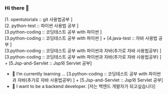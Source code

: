 ### Hi there 👋
[1. opentutorials :: git 사용법공부 ]<br>[2. python-test :: 파이썬 사용법 공부 ]<br>[3.python-coding :: 코딩테스트 공부 with 파이썬 ]<br>[3.python-coding :: 코딩테스트 공부 with 파이썬 ] + [4.java-test :: 자바 사용법 공부 ]<br>[3.python-coding :: 코딩테스트 공부 with 파이썬과 자바(추가로 자바 사용법공부) ]<br>[3.python-coding :: 코딩테스트 공부 with 파이썬과 자바(추가로 자바 사용법공부) ] + [5.Jsp-and-Servlet :: Jsp와 Servlet 공부]

- 🌱 I’m currently learning ... [3.python-coding :: 코딩테스트 공부 with 파이썬과 자바(추가로 자바 사용법공부) ] + [5.Jsp-and-Servlet :: Jsp와 Servlet 공부]
- 💬 I want to be a backend developer. [저는 백엔드 개발자가 되고싶습니다]
<!--
**3baaa/3baaa** is a ✨ _special_ ✨ repository because its `README.md` (this file) appears on your GitHub profile.

Here are some ideas to get you started:

- 🔭 I’m currently working on ...
- 🌱 I’m currently learning ... 
- 👯 I’m looking to collaborate on ...
- 🤔 I’m looking for help with ...
- 💬 Ask me about ...
- 📫 How to reach me: ...
- 😄 Pronouns: ...
- ⚡ Fun fact: ...
-->
